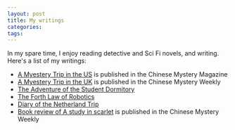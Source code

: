 ```yaml
---
layout: post
title: My writings
categories:
tags:
---
```


In my spare time, I enjoy reading detective and Sci Fi novels, and writing. Here's a list of my writings:

* [A Myestery Trip in the US](https://goo.gl/TsYAFy) is published in the Chinese Mystery Magazine
* [A Myestery Trip in the UK](https://goo.gl/nG3Fdy) is published in the Chinese Mystery Weekly
* [The Adventure of the Student Dormitory](https://tinyurl.com/y3x4ao48)
* [The Forth Law of Robotics](https://goo.gl/wg4LNQ)
* [Diary of the Netherland Trip](https://tinyurl.com/y2uxbh9x)
* [Book review of A study in scarlet](https://tinyurl.com/yx6nytqw) is published in the Chinese Mystery Weekly
